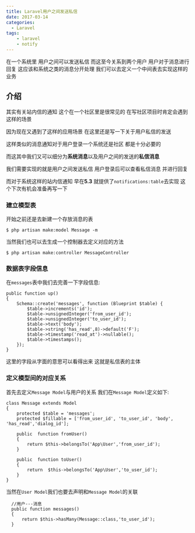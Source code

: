 ```yaml
---
title: Laravel用户之间发送私信
date: 2017-03-14
categories:
  - Laravel
tags:
    - laravel
    - notify
---
```

在一个系统里 用户之间可以发送私信 而这至今关系到两个用户 用户对于消息进行回复 这应该和系统之类的消息分开处理 我们可以去定义一个中间表去实现这样的业务

## 介绍
其实有关站内信的通知 这个在一个社区里是很常见的 在写社区项目时肯定会遇到这样的场景

因为现在又遇到了这样的应用场景 在这里还是写一下关于用户私信的发送

这样类似的消息通知对于用户登录一个系统还是社区 都是十分必要的

而这其中我们又可以细分为**系统消息**以及用户之间的发送的**私信消息**

我们需要实现的就是用户之间发送私信 用户登录后可以查看私信消息 并进行回复

而对于系统这样的站内信通知 早在**5.3** 就提供了`notifications:table`去实现 这个下次有机会准备再写一下

### 建立模型表
开始之前还是去新建一个存放消息的表
```shell
$ php artisan make:model Message -m
```

当然我们也可以去生成一个控制器去定义对应的方法
```shell
$ php artisan make:controller MessageController
```

### 数据表字段信息
在`messages`表中我们去完善一下字段信息:
```php?start_inline=1
public function up()
{
    Schema::create('messages', function (Blueprint $table) {
        $table->increments('id');
        $table->unsignedInteger('from_user_id');
        $table->unsignedInteger('to_user_id');
        $table->text('body');
        $table->string('has_read',8)->default('F');
        $table->timestamp('read_at')->nullable();
        $table->timestamps();
    });
}
```
这里的字段从字面的意思可以看得出来 这就是私信表的主体

### 定义模型间的对应关系
首先去定义`Message Model`与用户的关系 我们在`Message Model`定义如下:
```php?start_inline=1
class Message extends Model
{
    protected $table = 'messages';
    protected $fillable = ['from_user_id', 'to_user_id', 'body', 'has_read','dialog_id'];

    public  function fromUser()
    {
        return $this->belongsTo('App\User','from_user_id');
    }

    public  function toUser()
    {
        return  $this->belongsTo('App\User','to_user_id');
    }
}
```
当然在`User Model`我们也要去声明和`Message Model`的关联
```php?start_inline=1
  //用户---消息
  public function messages()
  {
      return $this->hasMany(Message::class,'to_user_id');
  }
```
